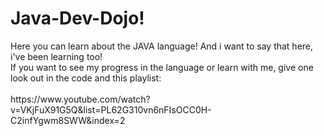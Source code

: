 # Java-Dev-Dojo!
<p>
Here you can learn about the JAVA language! And i want to say that here, i've been learning too! <br>
If you want to see my progress in the language or learn with me, give one look out in the code and this playlist:<br><br> https://www.youtube.com/watch?v=VKjFuX91G5Q&list=PL62G310vn6nFIsOCC0H-C2infYgwm8SWW&index=2
</p>
